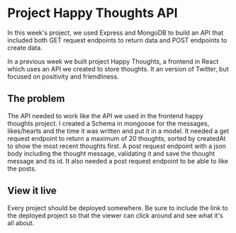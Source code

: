 # Project Happy Thoughts API

In this week's project, we used Express and MongoDB to build an API that included both GET request endpoints to return data and POST endpoints to create data.

In a previous week we built project Happy Thoughts, a frontend in React which uses an API we created to store thoughts.
It an version of Twitter, but focused on positivity and friendliness.

## The problem

The API needed to work like the API we used in the frontend happy thoughts project.
I created a Schema in mongoose for the messages, likes/hearts and the time it was written and put it in a model.
It needed a get request endpoint to return a maximum of 20 thoughts, sorted by createdAt to show the most recent thoughts first.
A post request endpoint with a json body including the thought message, validating it and save the thought message and its id.
It also needed a post request endpoint to be able to like the posts.

## View it live

Every project should be deployed somewhere. Be sure to include the link to the deployed project so that the viewer can click around and see what it's all about.
